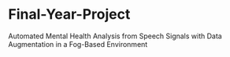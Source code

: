 # Final-Year-Project
Automated Mental Health Analysis from Speech Signals with Data Augmentation in a Fog-Based Environment
